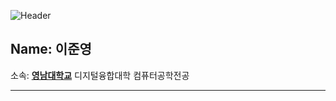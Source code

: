 ![Header](https://capsule-render.vercel.app/api?type=waving&height=300&text=Hello%20Everyone!&color=0:6e46eb,100:410fe1&fontColor=ffffff)

## Name: 이준영 

소속: <span blue = "color=#00ffff">[**영남대학교**](https://www.yu.ac.kr/main/index.do)</span> 디지털융합대학 컴퓨터공학전공

-----
